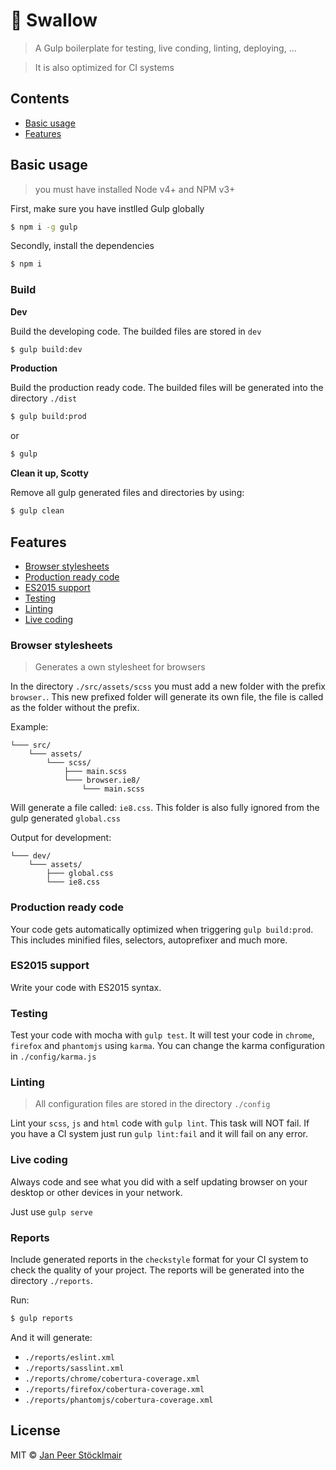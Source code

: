 # 🍹 Swallow

> A Gulp boilerplate for testing, live conding, linting, deploying, ...

> It is also optimized for CI systems

## Contents

- [Basic usage](#basic-usage)
- [Features](#features)

## Basic usage

> you must have installed Node v4+ and NPM v3+

First, make sure you have instlled Gulp globally
```sh
$ npm i -g gulp
```

Secondly, install the dependencies
```sh
$ npm i
```

### Build

**Dev**

Build the developing code. The builded files are stored in `dev`
```sh
$ gulp build:dev
```

**Production**

Build the production ready code. The builded files will be generated into the directory `./dist`
```sh
$ gulp build:prod
```

or
```sh
$ gulp
```

**Clean it up, Scotty**

Remove all gulp generated files and directories by using:
```sh
$ gulp clean
```

## Features

- [Browser stylesheets](#browser-stylesheets)
- [Production ready code](#production-ready-code)
- [ES2015 support](#es2015-support)
- [Testing](#testing)
- [Linting](#linting)
- [Live coding](#live-conding)

### Browser stylesheets

> Generates a own stylesheet for browsers

In the directory `./src/assets/scss` you must add a new folder with the prefix `browser.`. This new prefixed folder will generate its own file, the file is called as the folder without the prefix.

Example:

```
└─── src/
    └─── assets/
        └─── scss/
            ├─── main.scss
            └─── browser.ie8/
                └─── main.scss
```

Will generate a file called: `ie8.css`. This folder is also fully ignored from the gulp generated `global.css`

Output for development:
```
└─── dev/
    └─── assets/
        ├─── global.css
        └─── ie8.css
```

### Production ready code

Your code gets automatically optimized when triggering `gulp build:prod`. This includes minified files, selectors, autoprefixer and much more.

### ES2015 support

Write your code with ES2015 syntax.

### Testing

Test your code with mocha with `gulp test`. It will test your code in `chrome`, `firefox` and `phantomjs` using `karma`. You can change the karma configuration in `./config/karma.js`

### Linting
> All configuration files are stored in the directory `./config`

Lint your `scss`, `js` and `html` code with `gulp lint`. This task will NOT fail. If you have a CI system just run `gulp lint:fail` and it will fail on any error.

### Live coding

Always code and see what you did with a self updating browser on your desktop or other devices in your network.

Just use `gulp serve`

### Reports

Include generated reports in the `checkstyle` format for your CI system to check the quality of your project. The reports will be generated into the directory `./reports`.

Run:
```sh
$ gulp reports
```
And it will generate:

- `./reports/eslint.xml`
- `./reports/sasslint.xml`
- `./reports/chrome/cobertura-coverage.xml`
- `./reports/firefox/cobertura-coverage.xml`
- `./reports/phantomjs/cobertura-coverage.xml`

## License

MIT © [Jan Peer Stöcklmair](https://www.jpeer.at)